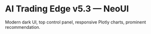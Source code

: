 # AI Trading Edge v5.3 — NeoUI
Modern dark UI, top control panel, responsive Plotly charts, prominent recommendation.
